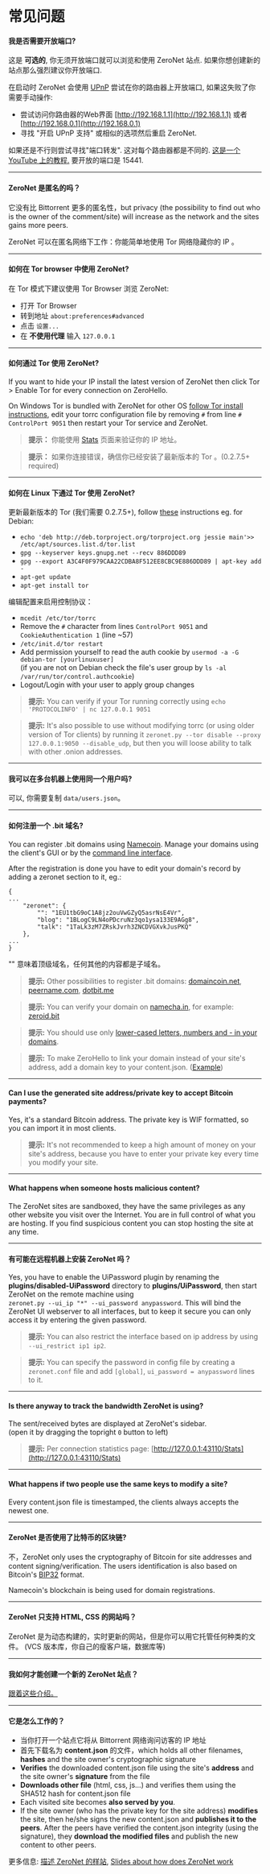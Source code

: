 # 常见问题


#### 我是否需要开放端口?

这是 __可选的__, 你无须开放端口就可以浏览和使用 ZeroNet 站点. 
如果你想创建新的站点那么强烈建议你开放端口. 

在启动时 ZeroNet 会使用 [UPnP](https://zh.wikipedia.org/wiki/UPnP) 尝试在你的路由器上开放端口, 
如果这失败了你需要手动操作:

- 尝试访问你路由器的Web界面 [http://192.168.1.1](http://192.168.1.1)
或者 [http://192.168.0.1](http://192.168.0.1)
- 寻找 "开启 UPnP 支持" 或相似的选项然后重启 ZeroNet.

如果还是不行则尝试寻找"端口转发". 这对每个路由器都是不同的. [这是一个 YouTube 上的教程.](https://www.youtube.com/watch?v=aQXJ7sLSz14) 要开放的端口是 15441.


---


#### ZeroNet 是匿名的吗？

它没有比 Bittorrent 更多的匿名性，but privacy (the possibility to find out who is the owner of the comment/site) will increase as the network and the sites gains more peers.

ZeroNet 可以在匿名网络下工作：你能简单地使用 Tor 网络隐藏你的 IP 。


---


#### 如何在 Tor browser 中使用 ZeroNet?

在 Tor 模式下建议使用 Tor Browser 浏览 ZeroNet:

- 打开 Tor Browser
- 转到地址 `about:preferences#advanced`
- 点击 `设置...`
- 在 **不使用代理** 输入 `127.0.0.1`


---


#### 如何通过 Tor 使用 ZeroNet?

If you want to hide your IP install the latest version of ZeroNet then click Tor > Enable Tor for every connection on ZeroHello.

On Windows Tor is bundled with ZeroNet for other OS [follow Tor install instructions](https://www.torproject.org/docs/installguide.html),
edit your torrc configuration file by removing `#` from line `# ControlPort 9051` then restart your Tor service and ZeroNet.

> __提示：__ 你能使用 [Stats](http://127.0.0.1:43110/Stats) 页面来验证你的 IP 地址。

> __提示：__ 如果你连接错误，确信你已经安装了最新版本的 Tor 。(0.2.7.5+ required)


---


#### 如何在 Linux 下通过 Tor 使用 ZeroNet?

更新最新版本的 Tor (我们需要 0.2.7.5+), follow [these](https://www.torproject.org/docs/debian.html.en) instructions eg. for Debian:

 - `echo 'deb http://deb.torproject.org/torproject.org jessie main'>> /etc/apt/sources.list.d/tor.list`
 - `gpg --keyserver keys.gnupg.net --recv 886DDD89`
 - `gpg --export A3C4F0F979CAA22CDBA8F512EE8CBC9E886DDD89 | apt-key add -`
 - `apt-get update`
 - `apt-get install tor`

编辑配置来启用控制协议：

 - `mcedit /etc/tor/torrc`
 - Remove the `#` character from lines `ControlPort 9051` and `CookieAuthentication 1` (line ~57)
 - `/etc/init.d/tor restart`
 - Add permission yourself to read the auth cookie by `usermod -a -G debian-tor [yourlinuxuser]`<br>(if you are not on Debian check the file's user group by `ls -al /var/run/tor/control.authcookie`)
 - Logout/Login with your user to apply group changes

> __提示:__ You can verify if your Tor running correctly using `echo 'PROTOCOLINFO' | nc 127.0.0.1 9051`

> __提示:__ It's also possible to use without modifying torrc (or using older version of Tor clients) by running it `zeronet.py --tor disable --proxy 127.0.0.1:9050 --disable_udp`, but then you will loose ability to talk with other .onion addresses.



---

#### 我可以在多台机器上使用同一个用户吗?

可以, 你需要复制 `data/users.json`。


---


#### 如何注册一个 .bit 域名?

You can register .bit domains using [Namecoin](https://namecoin.info/).
Manage your domains using the client's GUI or by the [command line interface](http://www.christopherpoole.net/registering-a-bit-domain-with-namecoin.html).

After the registration is done you have to edit your domain's record by adding a zeronet section to it, eg.:

```
{
...
    "zeronet": {
        "": "1EU1tbG9oC1A8jz2ouVwGZyQ5asrNsE4Vr",
        "blog": "1BLogC9LN4oPDcruNz3qo1ysa133E9AGg8",
        "talk": "1TaLk3zM7ZRskJvrh3ZNCDVGXvkJusPKQ"
    },
...
}
```
"" 意味着顶级域名，任何其他的内容都是子域名。


> __提示:__ Other possibilities to register .bit domains: [domaincoin.net](https://domaincoin.net/), [peername.com](https://peername.com/), [dotbit.me](https://dotbit.me/)

> __提示:__ You can verify your domain on [namecha.in](http://namecha.in/), for example: [zeroid.bit](http://namecha.in/name/d/zeroid)

> __提示:__ You should use only [lower-cased letters, numbers and - in your domains](http://wiki.namecoin.info/?title=Domain_Name_Specification_2.0#Valid_Domains).

> __提示:__ To make ZeroHello to link your domain instead of your site's address, add a domain key to your content.json. ([Example](https://github.com/HelloZeroNet/ZeroBlog/blob/master/content.json#L6))


---


#### Can I use the generated site address/private key to accept Bitcoin payments?

Yes, it's a standard Bitcoin address. The private key is WIF formatted, so you can import it in most clients.

> __提示:__ It's not recommended to keep a high amount of money on your site's address, because you have to enter your private key every time you modify your site.


---


#### What happens when someone hosts malicious content?

The ZeroNet sites are sandboxed, they have the same privileges as any other website you visit over the Internet.
You are in full control of what you are hosting. If you find suspicious content you can stop hosting the site at any time.


---


#### 有可能在远程机器上安装 ZeroNet 吗？
Yes, you have to enable the UiPassword plugin by renaming the __plugins/disabled-UiPassword__ directory to __plugins/UiPassword__,
then start ZeroNet on the remote machine using <br>`zeronet.py --ui_ip "*" --ui_password anypassword`.
This will bind the ZeroNet UI webserver to all interfaces, but to keep it secure you can only access it by entering the given password.

> __提示:__ You can also restrict the interface based on ip address by using `--ui_restrict ip1 ip2`.

> __提示:__ You can specify the password in config file by creating a `zeronet.conf` file and add `[global]`, `ui_password = anypassword` lines to it.


---


#### Is there anyway to track the bandwidth ZeroNet is using?

The sent/received bytes are displayed at ZeroNet's sidebar.<br>(open it by dragging the topright `0` button to left)

> __提示:__ Per connection statistics page: [http://127.0.0.1:43110/Stats](http://127.0.0.1:43110/Stats)


---


#### What happens if two people use the same keys to modify a site?

Every content.json file is timestamped, the clients always accepts the newest one.


---


#### ZeroNet 是否使用了比特币的区块链?

不，ZeroNet only uses the cryptography of Bitcoin for site addresses and content signing/verification.
The users identification is also based on Bitcoin's [BIP32](https://github.com/bitcoin/bips/blob/master/bip-0032.mediawiki) format.

Namecoin's blockchain is being used for domain registrations.


---


#### ZeroNet 只支持 HTML, CSS 的网站吗？

ZeroNet 是为动态构建的，实时更新的网站，但是你可以用它托管任何种类的文件。
(VCS 版本库，你自己的瘦客户端，数据库等)


---


#### 我如何才能创建一个新的 ZeroNet 站点？

[跟着这些介绍。](/using_zeronet/create_new_site/)

---


#### 它是怎么工作的？

- 当你打开一个站点它将从 Bittorrent 网络询问访客的 IP 地址
- 首先下载名为 __content.json__ 的文件，which holds all other filenames,
  __hashes__ and the site owner's cryptographic signature
- __Verifies__ the downloaded content.json file using the site's __address__ and the site owner's __signature__ from the file
- __Downloads other file__ (html, css, js...) and verifies them using the SHA512 hash for content.json file
- Each visited site becomes __also served by you__.
- If the site owner (who has the private key for the site address) __modifies__ the site, then he/she signs
  the new content.json and __publishes it to the peers__. After the peers have verified the content.json
  integrity (using the signature), they __download the modified files__ and publish the new content to other peers.

更多信息:
 [描述 ZeroNet 的样站](/using_zeronet/sample_sites/),
 [Slides about how does ZeroNet work](https://docs.google.com/presentation/d/1_2qK1IuOKJ51pgBvllZ9Yu7Au2l551t3XBgyTSvilew/pub)
